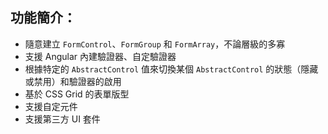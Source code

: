 ## 功能簡介：

- 隨意建立 `FormControl`、`FormGroup` 和 `FormArray`，不論層級的多寡
- 支援 Angular 內建驗證器、自定驗證器
- 根據特定的 `AbstractControl` 值來切換某個 `AbstractControl` 的狀態（隱藏或禁用）和驗證器的啟用
- 基於 CSS Grid 的表單版型
- 支援自定元件
- 支援第三方 UI 套件
